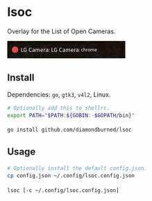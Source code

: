 # lsoc

Overlay for the List of Open Cameras.

![screenshot](scrot.png)

## Install

Dependencies: `go`, `gtk3`, `v4l2`, Linux.

```sh
# Optionally add this to shellrc.
export PATH="$PATH:${GOBIN:-$GOPATH/bin}"

go install github.com/diamondburned/lsoc
```

## Usage

```sh
# Optionally install the default config.json.
cp config.json ~/.config/lsoc.config.json

lsoc [-c ~/.config/lsoc.config.json]
```
